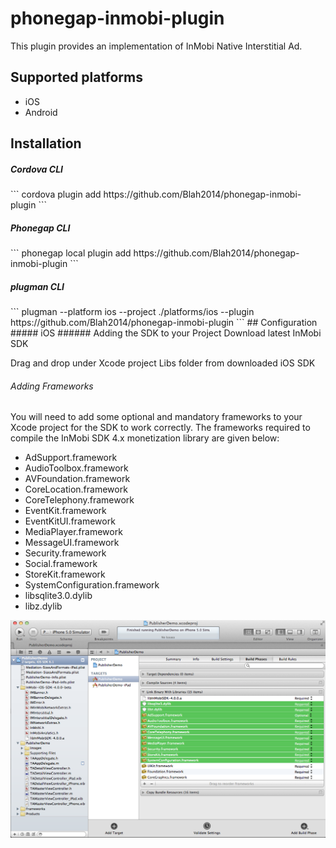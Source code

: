 phonegap-inmobi-plugin
======================

This plugin provides an implementation of InMobi Native Interstitial Ad.

<h2>Supported platforms</h2>
<ul>
  <li>iOS</li>
  <li>Android</li>
</ul>

<h2>Installation</h2>

<h5>Cordova CLI</h5>
```
cordova plugin add https://github.com/Blah2014/phonegap-inmobi-plugin
```

<h5>Phonegap CLI</h5>
```
phonegap local plugin add https://github.com/Blah2014/phonegap-inmobi-plugin
```

<h5>plugman CLI</h5>
```
plugman --platform ios --project ./platforms/ios --plugin https://github.com/Blah2014/phonegap-inmobi-plugin
```
## Configuration
##### iOS
###### Adding the SDK to your Project
Download latest InMobi SDK

Drag and drop under Xcode project Libs folder from downloaded iOS SDK

###### Adding Frameworks
You will need to add some optional and mandatory frameworks to your Xcode project for the SDK to work correctly. The frameworks required to compile the InMobi SDK 4.x monetization library are given below:

* AdSupport.framework
* AudioToolbox.framework
* AVFoundation.framework
* CoreLocation.framework
* CoreTelephony.framework
* EventKit.framework
* EventKitUI.framework
* MediaPlayer.framework
* MessageUI.framework
* Security.framework
* Social.framework
* StoreKit.framework
* SystemConfiguration.framework
* libsqlite3.0.dylib
* libz.dylib

![Adding Frameworks](https://github.com/Blah2014/phonegap-inmobi-plugin/blob/gh-pages/inmobi/Sample-Integration-2.png)


